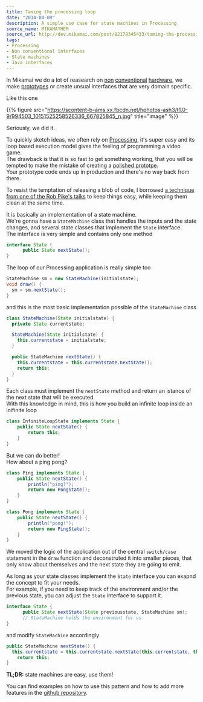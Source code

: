 ```yaml
---
title: Taming the processing loop
date: "2014-04-09"
description: A simple use case for state machines in Processing
source_name: MIKAMAYHEM
source_url: http://dev.mikamai.com/post/82178345433/taming-the-processing-loop
tags:
- Processing
- Non conventional interfaces
- State machines
- Java interfaces
---
```


In Mikamai we do a lot of reasearch on [non](http://dev.mikamai.com/post/78652180658/how-to-program-an-attiny85-or-attiny45-with-an) [conventional](http://dev.mikamai.com/post/78453410376/let-your-raspberry-pi-see-this-wonderful-world) [hardware](http://dev.mikamai.com/post/69163914657/intel-galileo-getting-started-with-mac-os-x), we make [prototypes](http://dev.mikamai.com/post/76945627390/you-cant-touch-this-an-evil-arduino-based-alarm) or create unsual interfaces that are very domain specific.  

Like this one

{{% figure src="https://scontent-b-ams.xx.fbcdn.net/hphotos-ash3/t1.0-9/994503_10151525258526336_667825845_n.jpg" title="image" %}}  

Seriously, we did it.  

To quickly sketch ideas, we often rely on [Processing](http://www.processing.org/), it's super easy and its loop based execution model gives the feeling of programming a video game.  
The drawback is that it is so fast to get something working, that you will be tempted to make the mistake of creating a [polished prototpe](http://foxdellfolio.com/the-perils-of-a-polished-prototype/).  
Your prototype code ends up in production and there's no way back from there.  

To resist the temptation of releasing a blob of code, I borrowed [a technique from  one of the Rob Pike's talks](https://www.youtube.com/watch?v=HxaD_trXwRE) to keep things easy, while keeping them clean at the same time.

It is basically an implementation of a state machime.  
We're gonna have a `StateMachine` class that handles the inputs and the state changes, and several state classes that implement the `State` interface.  
The interface is very simple and contains only one method

```java
interface State {
	  public State nextState();  
}
```

The loop of our Processing application is really simple too

```java
StateMachine sm = new StateMachine(initialstate);
void draw() {
  sm = sm.nextState();  
}
```

and this is the most basic implementation possible of the `StateMachine` class

```java
class StateMachine(State initialstate) {
  private State currentstate;

  StateMachine(State initialstate) {
    this.currentstate = initialstate;
  }

  public StateMachine nextState() {
    this.currentstate = this.currentstate.nextState();
   	return this;
  }
}
```

Each class must implement the `nextState` method and return an istance of the next state that will be executed.  
With this knowledge in mind, this is how you build an infinite loop inside an inifinite loop

```java
class InfiniteLoopState implements State {
	public State nextState() {
	    return this;
  	}
}
```

But we can do better!  
How about a ping pong?  

```java
class Ping implements State {
	public State nextState() {
		println("ping?");
	    return new PongState();
  	}
}

class Pong implements State {
	public State nextState() {
		println("pong!");
	    return new PingState();
  	}
}
```

We moved the logic of the application out of the central `switch/case` statement in the `draw` function and deconstruted it into smaller pieces, that only know about themselves and the next state they are going to emit.  

As long as your state classes implement the `State` interface you can exapnd the concept to fit your needs.  
For example, if you need to keep track of the environment and/or the previous state, you can adjust the `State` interface to support it.  

```java
interface State {
	  public State nextState(State previousstate, StateMachine sm);  
	  // StateMachine holds the environment for us
}
```

and modify `StateMachine` accordingly

```java
public StateMachine nextState() {
  this.currentstate = this.currentstate.nextState(this.currentstate, this);
 	return this;
}
```

**TL;DR:** state machines are easy, use them!

You can find examples on how to use this pattern and how to add more features in the [github repository](https://github.com/wstucco/processing_state_machine).
